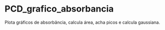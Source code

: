 # PCD_grafico_absorbancia
Plota gráficos de absorbância, calcula área, acha picos e calcula gaussiana.
